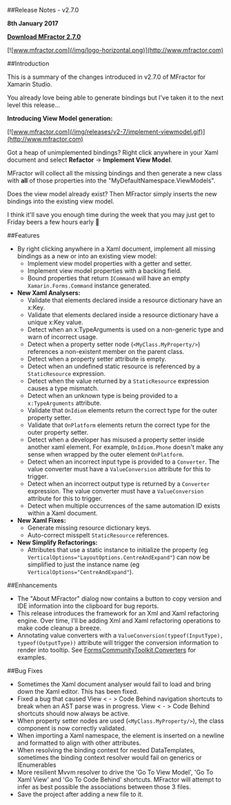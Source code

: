 
##Release Notes - v2.7.0

**8th January 2017**

**[Download MFractor 2.7.0](http://addins.mfractor.com/releases/2.07.00/MFractor.MFractor_2.07.00.mpack)**

[![www.mfractor.com](/img/logo-horizontal.png)](http://www.mfractor.com)

##Introduction

This is a summary of the changes introduced in v2.7.0 of MFractor for Xamarin Studio.

You already love being able to generate bindings but I've taken it to the next level this release...

**Introducing View Model generation:**

[![www.mfractor.com](/img/releases/v2-7/implement-viewmodel.gif)](http://www.mfractor.com)

Got a heap of unimplemented bindings? Right click anywhere in your Xaml document and select **Refactor** -> **Implement View Model**.

MFractor will collect all the missing bindings and then generate a new class with **all** of those properties into the "MyDefaultNamespace.ViewModels".

Does the view model already exist? Then MFractor simply inserts the new bindings into the existing view model.

I think it'll save you enough time during the week that you may just get to Friday beers a few hours early 🍻

##Features

 - By right clicking anywhere in a Xaml document, implement all missing bindings as a new or into an existing view model:
 	- Implement view model properties with a getter and setter.
 	- Implement view model properties with a backing field.
 	- Bound properties that return `ICommand` will have an empty `Xamarin.Forms.Command` instance generated.
 - **New Xaml Analysers:**
 	- Validate that elements declared inside a resource dictionary have an x:Key.
 	- Validate that elements declared inside a resource dictionary have a unique x:Key value.
 	- Detect when an x:TypeArguments is used on a non-generic type and warn of incorrect usage.
 	- Detect when a property setter node (`<MyClass.MyProperty/>`) references a non-existent member on the parent class.
 	- Detect when a property setter attribute is empty.
 	- Detect when an undefined static resource is referenced by a `StaticResource` expression.
 	- Detect when the value returned by a `StaticResource` expression causes a type mismatch.
 	- Detect when an unknown type is being provided to a `x:TypeArguments` attribute.
 	- Validate that `OnIdiom` elements return the correct type for the outer property setter.
 	- Validate that `OnPlatform` elements return the correct type for the outer property setter.
 	- Detect when a developer has misused a property setter inside another xaml element. For example, `OnIdiom.Phone` doesn't make any sense when wrapped by the outer element `OnPlatform`.
 	- Detect when an incorrect input type is provided to a `Converter`. The value converter must have a `ValueConversion` attribute for this to trigger.
 	- Detect when an incorrect output type is returned by a `Converter` expression. The value converter must have a `ValueConversion` attribute for this to trigger.
 	- Detect when multiple occurrences of the same automation ID exists within a Xaml document.
 - **New Xaml Fixes:**
 	- Generate missing resource dictionary keys.
 	- Auto-correct misspelt `StaticResource` references.
 - **New Simplify Refactorings:**
 	- Attributes that use a static instance to initialize the property (eg `VerticalOptions="LayoutOptions.CentreAndExpand"`) can now be simplified to just the instance name (eg `VerticalOptions="CentreAndExpand"`).

##Enhancements

 - The "About MFractor" dialog now contains a button to copy version and IDE information into the clipboard for bug reports.
 - This release introduces the framework for an Xml and Xaml refactoring engine. Over time, I'll be adding Xml and Xaml refactoring operations to make code cleanup a breeze.
 - Annotating value converters with a `ValueConversion(typeof(InputType), typeof(OutputType))` attribute will trigger the conversion information to render into tooltip. See [FormsCommunityToolkit.Converters](https://github.com/FormsCommunityToolkit/Converters) for examples.

##Bug Fixes

 - Sometimes the Xaml document analyser would fail to load and bring down the Xaml editor. This has been fixed.
 - Fixed a bug that caused View < - > Code Behind navigation shortcuts to break when an AST parse was in progress. View < - > Code Behind shortcuts should now always be active.
 - When property setter nodes are used (`<MyClass.MyProperty/>`), the class component is now correctly validated.
 - When importing a Xaml namespace, the element is inserted on a newline and formatted to align with other attributes.
 - When resolving the binding context for nested DataTemplates, sometimes the binding context resolver would fail on generics or IEnumerables
 - More resilient Mvvm resolver to drive the 'Go To View Model', 'Go To Xaml View' and 'Go To Code Behind' shortcuts. MFractor will attempt to infer as best possible the associations between those 3 files.
 - Save the project after adding a new file to it.
